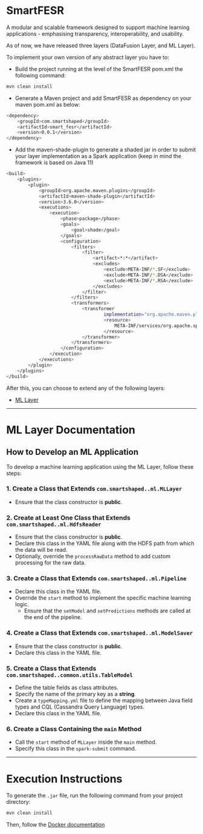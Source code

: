 # SmartFESR

A modular and scalable framework designed to support machine learning applications - emphasising transparency, interoperability, and usability.

As of now, we have released three layers (DataFusion Layer, and ML Layer).

To implement your own version of any abstract layer you have to:

- Build the project running at the level of the SmartFESR pom.xml the following command:
```bash
mvn clean install
```
- Generate a Maven project and add SmartFESR as dependency on your maven pom.xml as below: 

```bash
<dependency>
	<groupId>com.smartshaped</groupId>
	<artifactId>smart_fesr</artifactId>
	<version>0.0.1</version>
</dependency>
```
- Add the maven-shade-plugin to generate a shaded jar in order to submit your layer implementation as a Spark application (keep in mind the framework is based on Java 11)

```bash
<build>
	<plugins>
		<plugin>
			<groupId>org.apache.maven.plugins</groupId>
			<artifactId>maven-shade-plugin</artifactId>
			<version>3.6.0</version>
			<executions>
				<execution>
					<phase>package</phase>
					<goals>
						<goal>shade</goal>
					</goals>
					<configuration>
						<filters>
							<filter>
								<artifact>*:*</artifact>
								<excludes>
									<exclude>META-INF/*.SF</exclude>
									<exclude>META-INF/*.DSA</exclude>
									<exclude>META-INF/*.RSA</exclude>
								</excludes>
							</filter>
						</filters>
						<transformers>
							<transformer
									implementation="org.apache.maven.plugins.shade.resource.AppendingTransformer">
									<resource>
										META-INF/services/org.apache.spark.sql.sources.DataSourceRegister
									</resource>
							</transformer>
						</transformers>
					</configuration>
				</execution>
			</executions>
		</plugin>
	</plugins>
</build>
```

After this, you can choose to extend any of the following layers:

- [ML Layer](#ml-layer-documentation)

---

# ML Layer Documentation

## How to Develop an ML Application

To develop a machine learning application using the ML Layer, follow these steps:

### 1. Create a Class that Extends `com.smartshaped..ml.MLLayer`
- Ensure that the class constructor is **public**.

### 2. Create at Least One Class that Extends `com.smartshaped..ml.HdfsReader`
- Ensure that the class constructor is **public**.
- Declare this class in the YAML file along with the HDFS path from which the data will be read.
- Optionally, override the `processRawData` method to add custom processing for the raw data.

### 3. Create a Class that Extends `com.smartshaped..ml.Pipeline`
- Declare this class in the YAML file.
- Override the `start` method to implement the specific machine learning logic. 
  - Ensure that the `setModel` and `setPredictions` methods are called at the end of the pipeline.

### 4. Create a Class that Extends `com.smartshaped..ml.ModelSaver`
- Ensure that the class constructor is **public**.
- Declare this class in the YAML file.

### 5. Create a Class that Extends `com.smartshaped..common.utils.TableModel`
- Define the table fields as class attributes.
- Specify the name of the primary key as a **string**.
- Create a `typeMapping.yml` file to define the mapping between Java field types and CQL (Cassandra Query Language) types.
- Declare this class in the YAML file.

### 6. Create a Class Containing the `main` Method
- Call the `start` method of `MLLayer` inside the `main` method.
- Specify this class in the `spark-submit` command.

---

# Execution Instructions

To generate the `.jar` file, run the following command from your project directory:

```bash
mvn clean install
```

Then, follow the [Docker documentation](../docker/README.md)
